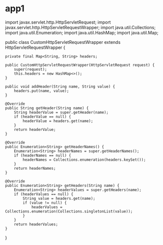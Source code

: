 # app1

import javax.servlet.http.HttpServletRequest;
import javax.servlet.http.HttpServletRequestWrapper;
import java.util.Collections;
import java.util.Enumeration;
import java.util.HashMap;
import java.util.Map;

public class CustomHttpServletRequestWrapper extends HttpServletRequestWrapper {

    private final Map<String, String> headers;

    public CustomHttpServletRequestWrapper(HttpServletRequest request) {
        super(request);
        this.headers = new HashMap<>();
    }

    public void addHeader(String name, String value) {
        headers.put(name, value);
    }

    @Override
    public String getHeader(String name) {
        String headerValue = super.getHeader(name);
        if (headerValue == null) {
            headerValue = headers.get(name);
        }
        return headerValue;
    }

    @Override
    public Enumeration<String> getHeaderNames() {
        Enumeration<String> headerNames = super.getHeaderNames();
        if (headerNames == null) {
            headerNames = Collections.enumeration(headers.keySet());
        }
        return headerNames;
    }

    @Override
    public Enumeration<String> getHeaders(String name) {
        Enumeration<String> headerValues = super.getHeaders(name);
        if (headerValues == null) {
            String value = headers.get(name);
            if (value != null) {
                headerValues = Collections.enumeration(Collections.singletonList(value));
            }
        }
        return headerValues;
    }
}
